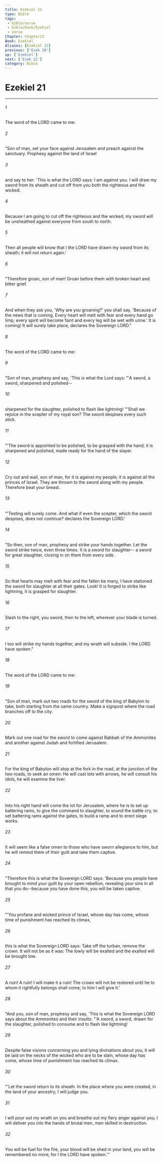 ```yaml
---
title: Ezekiel 21
type: Bible
tags:
 - bible/verse
 - bible/book/Ezekiel
 - verse
Chapter: Chapter21
Book: Ezekiel
Aliases: [Ezekiel 21]
previous: ['Ezek 20']
up: ['Ezekiel']
next: ['Ezek 22']
category: Bible
---
```

# Ezekiel 21

***


###### 1 
The word of the LORD came to me: 

###### 2 
"Son of man, set your face against Jerusalem and preach against the sanctuary. Prophesy against the land of Israel 

###### 3 
and say to her: 'This is what the LORD says: I am against you. I will draw my sword from its sheath and cut off from you both the righteous and the wicked. 

###### 4 
Because I am going to cut off the righteous and the wicked, my sword will be unsheathed against everyone from south to north. 

###### 5 
Then all people will know that I the LORD have drawn my sword from its sheath; it will not return again.' 

###### 6 
"Therefore groan, son of man! Groan before them with broken heart and bitter grief. 

###### 7 
And when they ask you, 'Why are you groaning?' you shall say, 'Because of the news that is coming. Every heart will melt with fear and every hand go limp; every spirit will become faint and every leg will be wet with urine.' It is coming! It will surely take place, declares the Sovereign LORD." 

###### 8 
The word of the LORD came to me: 

###### 9 
"Son of man, prophesy and say, 'This is what the Lord says: "'A sword, a sword, sharpened and polished-- 

###### 10 
sharpened for the slaughter, polished to flash like lightning! "'Shall we rejoice in the scepter of my royal son? The sword despises every such stick. 

###### 11 
"'The sword is appointed to be polished, to be grasped with the hand; it is sharpened and polished, made ready for the hand of the slayer. 

###### 12 
Cry out and wail, son of man, for it is against my people; it is against all the princes of Israel. They are thrown to the sword along with my people. Therefore beat your breast. 

###### 13 
"'Testing will surely come. And what if even the scepter, which the sword despises, does not continue? declares the Sovereign LORD.' 

###### 14 
"So then, son of man, prophesy and strike your hands together. Let the sword strike twice, even three times. It is a sword for slaughter-- a sword for great slaughter, closing in on them from every side. 

###### 15 
So that hearts may melt with fear and the fallen be many, I have stationed the sword for slaughter at all their gates. Look! It is forged to strike like lightning, it is grasped for slaughter. 

###### 16 
Slash to the right, you sword, then to the left, wherever your blade is turned. 

###### 17 
I too will strike my hands together, and my wrath will subside. I the LORD have spoken." 

###### 18 
The word of the LORD came to me: 

###### 19 
"Son of man, mark out two roads for the sword of the king of Babylon to take, both starting from the same country. Make a signpost where the road branches off to the city. 

###### 20 
Mark out one road for the sword to come against Rabbah of the Ammonites and another against Judah and fortified Jerusalem. 

###### 21 
For the king of Babylon will stop at the fork in the road, at the junction of the two roads, to seek an omen: He will cast lots with arrows, he will consult his idols, he will examine the liver. 

###### 22 
Into his right hand will come the lot for Jerusalem, where he is to set up battering rams, to give the command to slaughter, to sound the battle cry, to set battering rams against the gates, to build a ramp and to erect siege works. 

###### 23 
It will seem like a false omen to those who have sworn allegiance to him, but he will remind them of their guilt and take them captive. 

###### 24 
"Therefore this is what the Sovereign LORD says: 'Because you people have brought to mind your guilt by your open rebellion, revealing your sins in all that you do--because you have done this, you will be taken captive. 

###### 25 
"'You profane and wicked prince of Israel, whose day has come, whose time of punishment has reached its climax, 

###### 26 
this is what the Sovereign LORD says: Take off the turban, remove the crown. It will not be as it was: The lowly will be exalted and the exalted will be brought low. 

###### 27 
A ruin! A ruin! I will make it a ruin! The crown will not be restored until he to whom it rightfully belongs shall come; to him I will give it.' 

###### 28 
"And you, son of man, prophesy and say, 'This is what the Sovereign LORD says about the Ammonites and their insults: "'A sword, a sword, drawn for the slaughter, polished to consume and to flash like lightning! 

###### 29 
Despite false visions concerning you and lying divinations about you, it will be laid on the necks of the wicked who are to be slain, whose day has come, whose time of punishment has reached its climax. 

###### 30 
"'Let the sword return to its sheath. In the place where you were created, in the land of your ancestry, I will judge you. 

###### 31 
I will pour out my wrath on you and breathe out my fiery anger against you; I will deliver you into the hands of brutal men, men skilled in destruction. 

###### 32 
You will be fuel for the fire, your blood will be shed in your land, you will be remembered no more; for I the LORD have spoken.'" 
